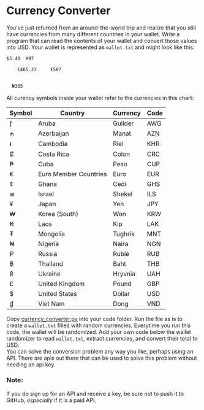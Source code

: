 # Currency Converter

You've just returned from an around-the-world trip and realize that you still have currencies from many different countries in your wallet.  Write a program that can read the contents of your wallet and convert those values into USD.  Your wallet is represented as `wallet.txt` and might look like this:
```txt
$3.40  ¥97

    €465.23     £587


  ₦305
```

All curency symbols inside your wallet refer to the currencies in this chart:

Symbol|Country|Currency|Code
------|-------|--------|----
ƒ|Aruba|Guilder|AWG
₼|Azerbaijan|Manat|AZN
៛|Cambodia|Riel|KHR
₡|Costa Rica|Colon|CRC
₱|Cuba|Peso|CUP
€|Euro Member Countries|Euro|EUR
¢|Ghana|Cedi|GHS
₪|Israel|Shekel|ILS
¥|Japan|Yen|JPY
₩|Korea (South)|Won|KRW
₭|Laos|Kip|LAK
₮|Mongolia|Tughrik|MNT
₦|Nigeria|Naira|NGN
₽|Russia|Ruble|RUB
฿|Thailand|Baht|THB
₴|Ukraine|Hryvnia|UAH
£|United Kingdom|Pound|GBP
$|United States|Dollar|USD
₫|Viet Nam|Dong|VND


Copy [currency_converter.py](currency_converter.py) into your code folder.  Run the file as is to create a `wallet.txt` filled with random currencies.  Everytime you run this code, the wallet will be randomized. Add your own code below the wallet randomizer to read `wallet.txt`, extract currencies, and convert their total to USD.  
You can solve the conversion problem any way you like, perhaps using an API.  There are apis out there that can be used to solve this problem without needing an api key.

### Note:
If you do sign up for an API and receive a key, be sure not to push it to GitHub, *especially* if it is a paid API.